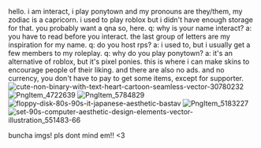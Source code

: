 hello. i am interact, i play ponytown and my pronouns are they/them, my zodiac is a capricorn. i used to play roblox but i didn't have enough storage for that. you probably want a qna so, here. q: why is your name interact? a: you have to read before you interact. the last group of letters are my inspiration for my name. q: do you host rps? a: i used to, but i usually get a few members to my roleplay. q: why do you play ponytown? a: it's an alternative of roblox, but it's pixel ponies. this is where i can make skins to encourage people of their liking. and there are also no ads. and no currency, you don't have to pay to get some items, except for supporter.
![cute-non-binary-with-text-heart-cartoon-seamless-vector-30780232](https://github.com/whoisinteract/whoisinteract/assets/158013433/3515ff6e-609c-45bb-aff9-f5ff7dcbf987)
![PngItem_4722639](https://github.com/whoisinteract/whoisinteract/assets/158013433/e0be3bfe-8fac-44a5-9bf7-31fe550e6211)
![PngItem_5784829](https://github.com/whoisinteract/whoisinteract/assets/158013433/0117fb92-e3c0-4d0f-ad90-95e94991712c)
![floppy-disk-80s-90s-it-japanese-aesthetic-bastav](https://github.com/whoisinteract/whoisinteract/assets/158013433/f37e9741-d4f0-4401-a51e-a51c7416283a)
![PngItem_5183227](https://github.com/whoisinteract/whoisinteract/assets/158013433/137a5252-1351-46d0-8a8e-8d33c33bad46)
![set-90s-computer-aesthetic-design-elements-vector-illustration_551483-66](https://github.com/whoisinteract/whoisinteract/assets/158013433/fe45f5b8-6615-462a-af93-7d71e5c576af)

buncha imgs! pls dont mind em!! <3
<!---
whoisinteract/whoisinteract is a ✨ special ✨ repository because its `README.md` (this file) appears on your GitHub profile.
You can click the Preview link to take a look at your changes.
--->
